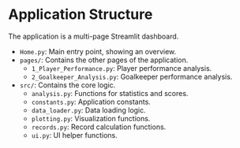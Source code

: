 # Application Structure

The application is a multi-page Streamlit dashboard.

*   `Home.py`: Main entry point, showing an overview.
*   `pages/`: Contains the other pages of the application.
    *   `1_Player_Performance.py`: Player performance analysis.
    *   `2_Goalkeeper_Analysis.py`: Goalkeeper performance analysis.
*   `src/`: Contains the core logic.
    *   `analysis.py`: Functions for statistics and scores.
    *   `constants.py`: Application constants.
    *   `data_loader.py`: Data loading logic.
    *   `plotting.py`: Visualization functions.
    *   `records.py`: Record calculation functions.
    *   `ui.py`: UI helper functions.